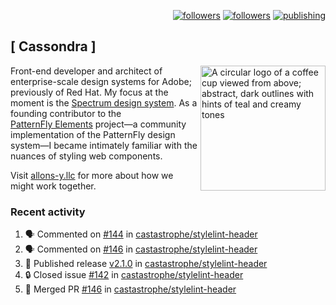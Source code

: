 <p align="right"><a rel="me" href="https://front-end.social/@castastrophe">
    <img alt="followers" title="Follow me on Mastodon" src="https://img.shields.io/mastodon/follow/109297102751309835?domain=https%3A%2F%2Ffront-end.social&label=Follow&logo=mastodon&logoColor=white&style=for-the-badge&labelColor=008080&color=006969"/></a>
  <a href="https://codepen.io/castastrophe/">
    <img alt="followers" title="Follow me on CodePen" src="https://img.shields.io/badge/23-1?color=640464&labelColor=7c007c&style=for-the-badge&logo=codepen&label=Follow"/></a>
<a href="https://castastrophe.medium.com/">
    <img alt="publishing" title="View articles on Medium" src="https://img.shields.io/badge/107-1?color=666&labelColor=444&label=subscribe&logo=medium&logoColor=white&style=for-the-badge"/></a>
</p>

## [&nbsp;Cassondra&nbsp;]

<img align="right" src="https://github-production-user-asset-6210df.s3.amazonaws.com/1840295/253016758-ba468774-1cd3-42c2-8f43-947b5eeb5edf.png" height="200" alt="A circular logo of a coffee cup viewed from above; abstract, dark outlines with hints of teal and creamy tones">

Front-end developer and architect of enterprise-scale design systems for Adobe; previously of Red Hat. My focus at the moment is the [Spectrum design system](https://github.com/adobe/spectrum-css). As a founding contributor to the [PatternFly&nbsp;Elements](https://github.com/patternfly/patternfly-elements) project&mdash;a community implementation of the PatternFly design system&mdash;I became intimately familiar with the nuances of styling web components.

Visit [allons-y.llc](http://allons-y.llc/) for more about how we might work together.

### Recent activity

<!--START_SECTION:activity-->
1. 🗣 Commented on [#144](https://github.com/castastrophe/stylelint-header/pull/144#issuecomment-2622053440) in [castastrophe/stylelint-header](https://github.com/castastrophe/stylelint-header)
2. 🗣 Commented on [#146](https://github.com/castastrophe/stylelint-header/pull/146#issuecomment-2622053321) in [castastrophe/stylelint-header](https://github.com/castastrophe/stylelint-header)
3. 🚀 Published release [v2.1.0](https://github.com/castastrophe/stylelint-header/releases/tag/v2.1.0) in [castastrophe/stylelint-header](https://github.com/castastrophe/stylelint-header)
4. 🔒 Closed issue [#142](https://github.com/castastrophe/stylelint-header/issues/142) in [castastrophe/stylelint-header](https://github.com/castastrophe/stylelint-header)
5. 🎉 Merged PR [#146](https://github.com/castastrophe/stylelint-header/pull/146) in [castastrophe/stylelint-header](https://github.com/castastrophe/stylelint-header)
<!--END_SECTION:activity-->
